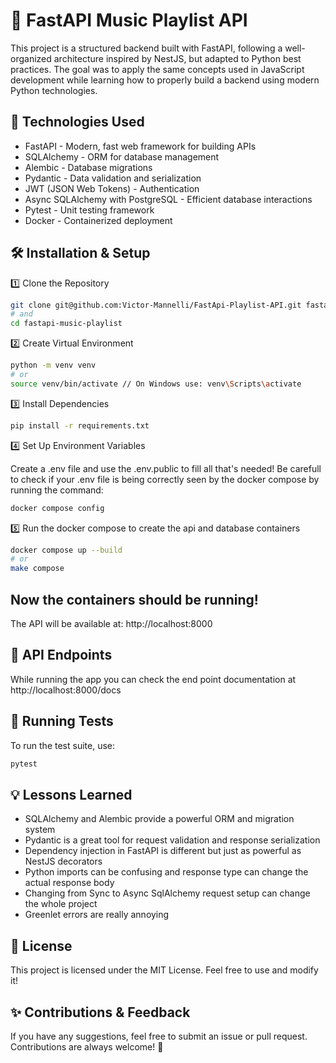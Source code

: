 # 🎵 FastAPI Music Playlist API

This project is a structured backend built with FastAPI, following a well-organized architecture inspired by NestJS, but adapted to Python best practices. The goal was to apply the same concepts used in JavaScript development while learning how to properly build a backend using modern Python technologies.

## 🚀 Technologies Used

- FastAPI - Modern, fast web framework for building APIs <br/>
- SQLAlchemy - ORM for database management <br/>
- Alembic - Database migrations <br/>
- Pydantic - Data validation and serialization <br/>
- JWT (JSON Web Tokens) - Authentication <br/>
- Async SQLAlchemy with PostgreSQL - Efficient database interactions <br/>
- Pytest - Unit testing framework <br/>
- Docker - Containerized deployment <br/>

## 🛠️ Installation & Setup

1️⃣ Clone the Repository

```bash 
git clone git@github.com:Victor-Mannelli/FastApi-Playlist-API.git fastapi-music-playlist
# and
cd fastapi-music-playlist
```

2️⃣ Create Virtual Environment

```bash 
python -m venv venv
# or
source venv/bin/activate // On Windows use: venv\Scripts\activate
```

3️⃣ Install Dependencies

```bash 
pip install -r requirements.txt
```

4️⃣ Set Up Environment Variables

Create a .env file and use the .env.public to fill all that's needed!
Be carefull to check if your .env file is being correctly seen by the docker compose by running the command:

```bash
docker compose config
```

5️⃣ Run the docker compose to create the api and database containers

```bash
docker compose up --build
# or 
make compose
```

## Now the containers should be running!

The API will be available at: http://localhost:8000

## 📖 API Endpoints

While running the app you can check the end point documentation at http://localhost:8000/docs

## 🧪 Running Tests

To run the test suite, use:

```bash
pytest
```

## 💡 Lessons Learned

- SQLAlchemy and Alembic provide a powerful ORM and migration system
- Pydantic is a great tool for request validation and response serialization
- Dependency injection in FastAPI is different but just as powerful as NestJS decorators
- Python imports can be confusing and response type can change the actual response body
- Changing from Sync to Async SqlAlchemy request setup can change the whole project 
- Greenlet errors are really annoying

## 📜 License

This project is licensed under the MIT License. Feel free to use and modify it!

## ✨ Contributions & Feedback

If you have any suggestions, feel free to submit an issue or pull request. Contributions are always welcome! 🎉
